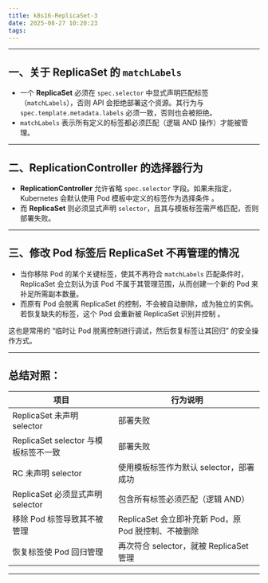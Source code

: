 ```yaml
---
title: k8s16-ReplicaSet-3
date: 2025-08-27 10:20:23
tags:
---
```




---

## 一、关于 ReplicaSet 的 `matchLabels`

- 一个 **ReplicaSet** 必须在 `spec.selector` 中显式声明匹配标签（`matchLabels`），否则 API 会拒绝部署这个资源。其行为与 `spec.template.metadata.labels` 必须一致，否则也会被拒绝。
- `matchLabels` 表示所有定义的标签都必须匹配（逻辑 AND 操作）才能被管理。

---

## 二、ReplicationController 的选择器行为

- **ReplicationController** 允许省略 `spec.selector` 字段。如果未指定，Kubernetes 会默认使用 Pod 模板中定义的标签作为选择条件 。
- 而 **ReplicaSet** 则必须显式声明 `selector`，且其与模板标签需严格匹配，否则部署失败。

---

## 三、修改 Pod 标签后 ReplicaSet 不再管理的情况

- 当你移除 Pod 的某个关键标签，使其不再符合 `matchLabels` 匹配条件时，ReplicaSet 会立刻认为该 Pod 不属于其管理范围，从而创建一个新的 Pod 来补足所需副本数量。
- 而原有 Pod 会脱离 ReplicaSet 的控制，不会被自动删除，成为独立的实例。若恢复缺失的标签，这个 Pod 会重新被 ReplicaSet 识别并控制 。

这也是常用的 “临时让 Pod 脱离控制进行调试，然后恢复标签让其回归” 的安全操作方式。

---

## 总结对照：

| 项目                             | 行为说明 |
|----------------------------------|----------|
| ReplicaSet 未声明 selector        | 部署失败 |
| ReplicaSet selector 与模板标签不一致 | 部署失败 |
| RC 未声明 selector                | 使用模板标签作为默认 selector，部署成功 |
| ReplicaSet 必须显式声明 selector  | 包含所有标签必须匹配（逻辑 AND） |
| 移除 Pod 标签导致其不被管理       | ReplicaSet 会立即补充新 Pod，原 Pod 脱控制、不被删除 |
| 恢复标签使 Pod 回归管理           | 再次符合 selector，就被 ReplicaSet 管理 |

---

